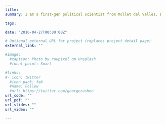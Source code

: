 ```yaml
---
title: 
summary: I am a first-gen political scientist from Mollet del Vallès, Barcelona (Spain). I am a Ph.D. student at the [European University Institute](https://www.eui.eu/en/academic-units/political-and-social-sciences) of Florence (Italy) under the supervision of Professor Elias Dinas. Professor Miriam Golden is my second co-supervisor. <br> <br> My research focuses on political behavior in the aftermath of conflict and authoritarian regimes. My work explores how different experiences of conflict resolution, violence, and authoritarian repression determine political behavior in authoritarian and democratic regimes. <br> <br> I am interested in quantitative techniques, especially in causal inference designs. I also aim to use original data. I employed original archival data in some of my work. An example of this is my project on the consequences of Francoist repression on political behavior in Galicia, Spain. I have also participated in designing surveys and intensive data collection fieldwork at different levels of aggregation. An instance of such is my joint work with Professor Dinas and Dr. Valentim on public expressions of national identity in several European countries. <br> <br> I also have a keen interest in topics determining social and memory policies. <br> <br> My research has been featured at [Kathimerini](https://www.ekathimerini.com/opinion/239359/has-the-prespes-accord-increased-nationalist-sentiments/), in Greece, and [elDiario.es](https://www.eldiario.es/sociedad/abrir-casas-apuestas-cerca-institutos-baja-rendimiento-escolar-barrios-humildes_1_8440297.html) and [Cadena Ser](https://cadenaser.com/ser/2021/10/31/sociedad/1635675473_674477.html), in Spain. <br> <br> You can follow my lamentations on F.C. Barcelona on twitter at [@sergisme](https://twitter.com/Sergisme) 

tags:

date: "2016-04-27T00:00:00Z"

# Optional external URL for project (replaces project detail page).
external_link: ""

#image:
  #caption: Photo by rawpixel on Unsplash
  #focal_point: Smart

#links:
#- icon: twitter
  #icon_pack: fab
  #name: Follow
  #url: https://twitter.com/georgecushen
url_code: ""
url_pdf: ""
url_slides: ""
url_video: ""

---
```

